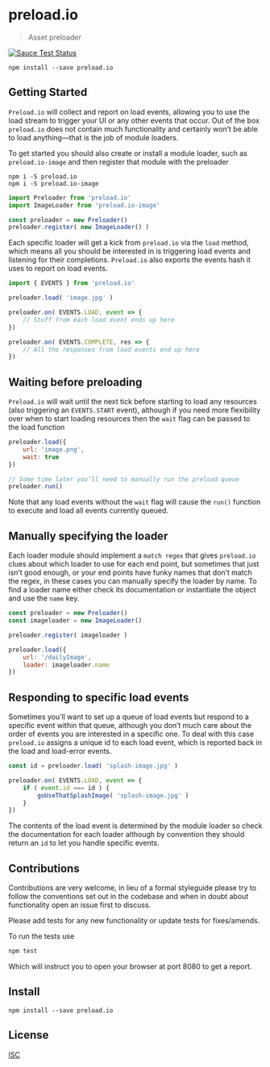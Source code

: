 # preload.io

> Asset preloader

[![Sauce Test Status](https://saucelabs.com/buildstatus/mattstyles)](https://saucelabs.com/u/mattstyles)

```shell
npm install --save preload.io
```

## Getting Started

`Preload.io` will collect and report on load events, allowing you to use the load stream to trigger your UI or any other events that occur. Out of the box `preload.io` does not contain much functionality and certainly won’t be able to load anything—that is the job of module loaders.

To get started you should also create or install a module loader, such as `preload.io-image` and then register that module with the preloader

```shell
npm i -S preload.io
npm i -S preload.io-image
```

```js
import Preloader from 'preload.io'
import ImageLoader from 'preload.io-image'

const preloader = new Preloader()
preloader.register( new ImageLoader() )
```

Each specific loader will get a kick from `preload.io` via the `load` method, which means all you should be interested in is triggering load events and listening for their completions. `Preload.io` also exports the events hash it uses to report on load events.

```js
import { EVENTS } from 'preload.io'

preloader.load( 'image.jpg' )

preloader.on( EVENTS.LOAD, event => {
    // Stuff from each load event ends up here
})

preloader.on( EVENTS.COMPLETE, res => {
    // All the responses from load events end up here
})
```

## Waiting before preloading

`Preload.io` will wait until the next tick before starting to load any resources (also triggering an `EVENTS.START` event), although if you need more flexibility over when to start loading resources then the `wait` flag can be passed to the load function

```js
preloader.load({
    url: 'image.png',
    wait: true
})

// Some time later you’ll need to manually run the preload queue
preloader.run()
```

Note that any load events without the `wait` flag will cause the `run()` function to execute and load all events currently queued.

## Manually specifying the loader

Each loader module should implement a `match regex` that gives `preload.io` clues about which loader to use for each end point, but sometimes that just isn’t good enough, or your end points have funky names that don’t match the regex, in these cases you can manually specify the loader by name. To find a loader name either check its documentation or instantiate the object and use the `name` key.

```js
const preloader = new Preloader()
const imageloader = new ImageLoader()

preloader.register( imageloader )

preloader.load({
    url: '/dailyImage',
    loader: imageloader.name
})
```

## Responding to specific load events

Sometimes you’ll want to set up a queue of load events but respond to a specific event within that queue, although you don’t much care about the order of events you are interested in a specific one. To deal with this case `preload.io` assigns a unique id to each load event, which is reported back in the load and load-error events.

```js
const id = preloader.load( 'splash-image.jpg' )

preloader.on( EVENTS.LOAD, event => {
    if ( event.id === id ) {
        goUseThatSplashImage( 'splash-image.jpg' )
    }
})
```

The contents of the load event is determined by the module loader so check the documentation for each loader although by convention they should return an `id` to let you handle specific events.

## Contributions

Contributions are very welcome, in lieu of a formal styleguide please try to follow the conventions set out in the codebase and when in doubt about functionality open an issue first to discuss.

Please add tests for any new functionality or update tests for fixes/amends.

To run the tests use

```sh
npm test
```

Which will instruct you to open your browser at port 8080 to get a report.

## Install

```
npm install --save preload.io
```

## License

[ISC](https://github.com/mattstyles/preload.io/blob/master/LICENSE)
